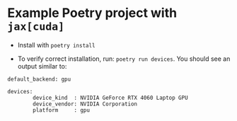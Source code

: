 # Example Poetry project with `jax[cuda]`

 - Install with `poetry install`

 - To verify correct installation, run: `poetry run devices`. 
 You should see an output similar to:
  ```
  default_backend: gpu 
  
  devices:
          device_kind  : NVIDIA GeForce RTX 4060 Laptop GPU
          device_vendor: NVIDIA Corporation
          platform     : gpu
  ```

